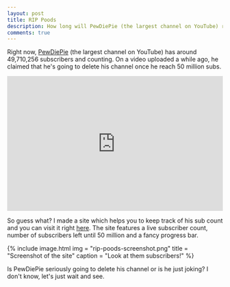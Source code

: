 ```yaml
---
layout: post
title: RIP Poods
description: How long will PewDiePie (the largest channel on YouTube) reach 50 million subscribers?
comments: true
---
```


Right now, [PewDiePie](https://www.youtube.com/channel/UC-lHJZR3Gqxm24_Vd_AJ5Yw) (the largest channel on YouTube) has around <span id="intro">49,710,256</span> subscribers and counting. On a video uploaded a while ago, he claimed that he's going to delete his channel once he reach 50 million subs.

<p style="display:flex;align-items:center"><iframe width="560" height="315" src="https://www.youtube.com/embed/6-_4Uoo_7Y4" frameborder="0" allowfullscreen></iframe></p>

So guess what? I made a site which helps you to keep track of his sub count and you can visit it right [here](https://gamehelp16.github.io/rip-poods/). The site features a live subscriber count, number of subscribers left until 50 million and a fancy progress bar.

{% include image.html
           img = "rip-poods-screenshot.png"
           title = "Screenshot of the site"
           caption = "Look at them subscribers!" %}

Is PewDiePie seriously going to delete his channel or is he just joking? I don't know, let's just wait and see.

<script>

window.onload = function() {
	updateCounter();
}

function updateCounter() {

	var request = new XMLHttpRequest();
	request.open('GET', 'https://www.googleapis.com/youtube/v3/channels?part=statistics&id=UC-lHJZR3Gqxm24_Vd_AJ5Yw&fields=items/statistics/subscriberCount&key=AIzaSyAxoImyXMesvuFGzTBtgi1FsY7VWlgaAa0', true);

	request.onload = function() {
	  if (request.status >= 200 && request.status < 400) {
	    var data = JSON.parse(request.responseText);
	    var subscribers = parseInt(data.items[0].statistics.subscriberCount);
	    document.getElementById("intro").innerHTML = numberWithCommas(subscribers);
	  }
	};

	request.send();

}

function numberWithCommas(x) {
    return x.toString().replace(/\B(?=(\d{3})+(?!\d))/g, ",");
}

</script>